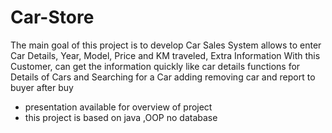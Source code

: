 # Car-Store 

The main goal of this project is to develop Car Sales System
allows to enter Car Details, Year, Model, Price and KM traveled, Extra Information
With this Customer, can get the information quickly like car details 
functions for Details of Cars and Searching for a Car adding removing car and report to buyer after buy 

* presentation  available for  overview of project 
* this project is based on  java ,OOP no database


